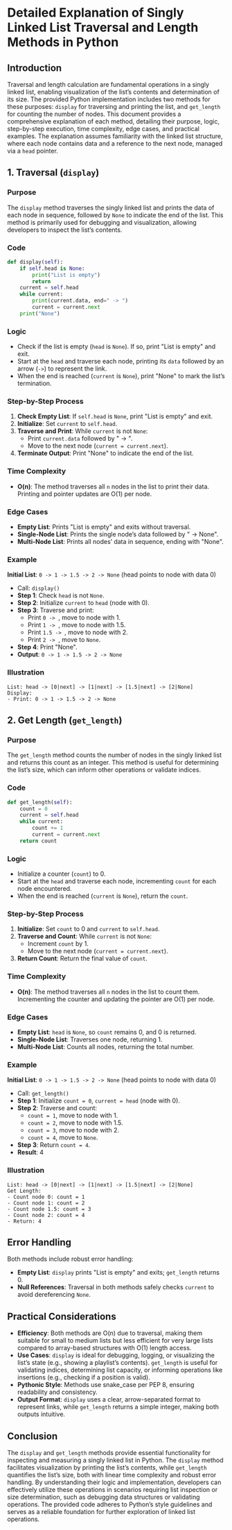 # Detailed Explanation of Singly Linked List Traversal and Length Methods in Python

## Introduction
Traversal and length calculation are fundamental operations in a singly linked list, enabling visualization of the list’s contents and determination of its size. The provided Python implementation includes two methods for these purposes: `display` for traversing and printing the list, and `get_length` for counting the number of nodes. This document provides a comprehensive explanation of each method, detailing their purpose, logic, step-by-step execution, time complexity, edge cases, and practical examples. The explanation assumes familiarity with the linked list structure, where each node contains data and a reference to the next node, managed via a `head` pointer.

## 1. Traversal (`display`)

### Purpose
The `display` method traverses the singly linked list and prints the data of each node in sequence, followed by `None` to indicate the end of the list. This method is primarily used for debugging and visualization, allowing developers to inspect the list’s contents.

### Code
```python
def display(self):
    if self.head is None:
        print("List is empty")
        return
    current = self.head
    while current:
        print(current.data, end=" -> ")
        current = current.next
    print("None")
```

### Logic
- Check if the list is empty (`head` is `None`). If so, print "List is empty" and exit.
- Start at the `head` and traverse each node, printing its `data` followed by an arrow (` -> `) to represent the link.
- When the end is reached (`current` is `None`), print "None" to mark the list’s termination.

### Step-by-Step Process
1. **Check Empty List**: If `self.head` is `None`, print "List is empty" and exit.
2. **Initialize**: Set `current` to `self.head`.
3. **Traverse and Print**: While `current` is not `None`:
   - Print `current.data` followed by " -> ".
   - Move to the next node (`current = current.next`).
4. **Terminate Output**: Print "None" to indicate the end of the list.

### Time Complexity
- **O(n)**: The method traverses all `n` nodes in the list to print their data. Printing and pointer updates are O(1) per node.

### Edge Cases
- **Empty List**: Prints "List is empty" and exits without traversal.
- **Single-Node List**: Prints the single node’s data followed by " -> None".
- **Multi-Node List**: Prints all nodes’ data in sequence, ending with "None".

### Example
**Initial List**: `0 -> 1 -> 1.5 -> 2 -> None` (head points to node with data 0)
- Call: `display()`
- **Step 1**: Check `head` is not `None`.
- **Step 2**: Initialize `current` to `head` (node with 0).
- **Step 3**: Traverse and print:
   - Print `0 -> `, move to node with 1.
   - Print `1 -> `, move to node with 1.5.
   - Print `1.5 -> `, move to node with 2.
   - Print `2 -> `, move to `None`.
- **Step 4**: Print "None".
- **Output**: `0 -> 1 -> 1.5 -> 2 -> None`

### Illustration
```
List: head -> [0|next] -> [1|next] -> [1.5|next] -> [2|None]
Display:
- Print: 0 -> 1 -> 1.5 -> 2 -> None
```

## 2. Get Length (`get_length`)

### Purpose
The `get_length` method counts the number of nodes in the singly linked list and returns this count as an integer. This method is useful for determining the list’s size, which can inform other operations or validate indices.

### Code
```python
def get_length(self):
    count = 0
    current = self.head
    while current:
        count += 1
        current = current.next
    return count
```

### Logic
- Initialize a counter (`count`) to 0.
- Start at the `head` and traverse each node, incrementing `count` for each node encountered.
- When the end is reached (`current` is `None`), return the `count`.

### Step-by-Step Process
1. **Initialize**: Set `count` to 0 and `current` to `self.head`.
2. **Traverse and Count**: While `current` is not `None`:
   - Increment `count` by 1.
   - Move to the next node (`current = current.next`).
3. **Return Count**: Return the final value of `count`.

### Time Complexity
- **O(n)**: The method traverses all `n` nodes in the list to count them. Incrementing the counter and updating the pointer are O(1) per node.

### Edge Cases
- **Empty List**: `head` is `None`, so `count` remains 0, and 0 is returned.
- **Single-Node List**: Traverses one node, returning 1.
- **Multi-Node List**: Counts all nodes, returning the total number.

### Example
**Initial List**: `0 -> 1 -> 1.5 -> 2 -> None` (head points to node with data 0)
- Call: `get_length()`
- **Step 1**: Initialize `count = 0`, `current = head` (node with 0).
- **Step 2**: Traverse and count:
   - `count = 1`, move to node with 1.
   - `count = 2`, move to node with 1.5.
   - `count = 3`, move to node with 2.
   - `count = 4`, move to `None`.
- **Step 3**: Return `count = 4`.
- **Result**: 4

### Illustration
```
List: head -> [0|next] -> [1|next] -> [1.5|next] -> [2|None]
Get Length:
- Count node 0: count = 1
- Count node 1: count = 2
- Count node 1.5: count = 3
- Count node 2: count = 4
- Return: 4
```

## Error Handling
Both methods include robust error handling:
- **Empty List**: `display` prints "List is empty" and exits; `get_length` returns 0.
- **Null References**: Traversal in both methods safely checks `current` to avoid dereferencing `None`.

## Practical Considerations
- **Efficiency**: Both methods are O(n) due to traversal, making them suitable for small to medium lists but less efficient for very large lists compared to array-based structures with O(1) length access.
- **Use Cases**: `display` is ideal for debugging, logging, or visualizing the list’s state (e.g., showing a playlist’s contents). `get_length` is useful for validating indices, determining list capacity, or informing operations like insertions (e.g., checking if a position is valid).
- **Pythonic Style**: Methods use snake_case per PEP 8, ensuring readability and consistency.
- **Output Format**: `display` uses a clear, arrow-separated format to represent links, while `get_length` returns a simple integer, making both outputs intuitive.

## Conclusion
The `display` and `get_length` methods provide essential functionality for inspecting and measuring a singly linked list in Python. The `display` method facilitates visualization by printing the list’s contents, while `get_length` quantifies the list’s size, both with linear time complexity and robust error handling. By understanding their logic and implementation, developers can effectively utilize these operations in scenarios requiring list inspection or size determination, such as debugging data structures or validating operations. The provided code adheres to Python’s style guidelines and serves as a reliable foundation for further exploration of linked list operations.

